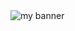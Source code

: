 <img src="https://www.canva.com/design/DAF2SOa5NwA/oZVKuL92rurByhb1AcK3Iw/edit?utm_content=DAF2SOa5NwA&utm_campaign=designshare&utm_medium=link2&utm_source=sharebutton" alt="my banner">
